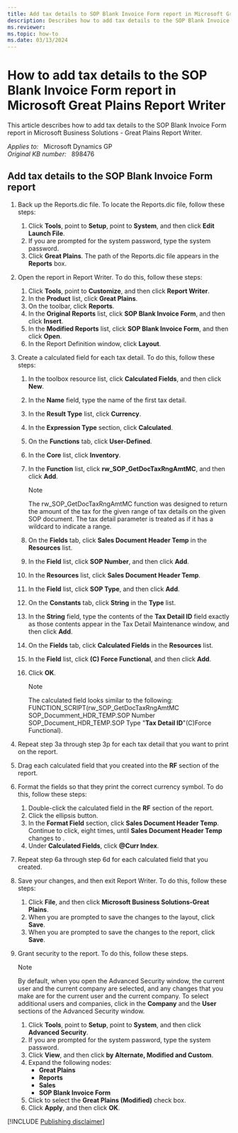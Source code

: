 ```yaml
---
title: Add tax details to SOP Blank Invoice Form report in Microsoft Great Plains Report Writer
description: Describes how to add tax details to the SOP Blank Invoice Form report in Microsoft Great Plains Report Writer.
ms.reviewer:
ms.topic: how-to
ms.date: 03/13/2024
---
```

# How to add tax details to the SOP Blank Invoice Form report in Microsoft Great Plains Report Writer

This article describes how to add tax details to the SOP Blank Invoice Form report in Microsoft Business Solutions - Great Plains Report Writer.

_Applies to:_ &nbsp; Microsoft Dynamics GP  
_Original KB number:_ &nbsp; 898476

## Add tax details to the SOP Blank Invoice Form report

1. Back up the Reports.dic file. To locate the Reports.dic file, follow these steps:
    1. Click **Tools**, point to **Setup**, point to **System**, and then click **Edit Launch File**.
    2. If you are prompted for the system password, type the system password.
    3. Click **Great Plains**. The path of the Reports.dic file appears in the **Reports** box.

2. Open the report in Report Writer. To do this, follow these steps:
    1. Click **Tools**, point to **Customize**, and then click **Report Writer**.
    2. In the **Product** list, click **Great Plains**.
    3. On the toolbar, click **Reports**.
    4. In the **Original Reports** list, click **SOP Blank Invoice Form**, and then click **Insert**.
    5. In the **Modified Reports** list, click **SOP Blank Invoice Form**, and then click **Open**.
    6. In the Report Definition window, click **Layout**.

3. Create a calculated field for each tax detail. To do this, follow these steps:
    1. In the toolbox resource list, click **Calculated Fields**, and then click **New**.
    1. In the **Name** field, type the name of the first tax detail.
    1. In the **Result Type** list, click **Currency**.
    1. In the **Expression Type** section, click **Calculated**.
    1. On the **Functions** tab, click **User-Defined**.
    1. In the **Core** list, click **Inventory**.
    1. In the **Function** list, click **rw_SOP_GetDocTaxRngAmtMC**, and then click **Add**.
        > [!NOTE]
        > The rw_SOP_GetDocTaxRngAmtMC function was designed to return the amount of the tax for the given range of tax details on the given SOP document. The tax detail parameter is treated as if it has a wildcard to indicate a range.
    1. On the **Fields** tab, click **Sales Document Header Temp** in the **Resources** list.
    1. In the **Field** list, click **SOP Number**, and then click **Add**.
    1. In the **Resources** list, click **Sales Document Header Temp**.
    1. In the **Field** list, click **SOP Type**, and then click **Add**.
    1. On the **Constants** tab, click **String** in the **Type** list.
    1. In the **String** field, type the contents of the **Tax Detail ID** field exactly as those contents appear in the Tax Detail Maintenance window, and then click **Add**.
    1. On the **Fields** tab, click **Calculated Fields** in the **Resources** list.
    1. In the **Field** list, click **(C) Force Functional**, and then click **Add**.
    1. Click **OK**.

        > [!NOTE]
        > The calculated field looks similar to the following: FUNCTION_SCRIPT(rw_SOP_GetDocTaxRngAmtMC SOP_Documment_HDR_TEMP.SOP Number SOP_Document_HDR_TEMP.SOP Type "**Tax Detail ID**"(C)Force Functional).

4. Repeat step 3a through step 3p for each tax detail that you want to print on the report.
5. Drag each calculated field that you created into the **RF** section of the report.
6. Format the fields so that they print the correct currency symbol. To do this, follow these steps:
    1. Double-click the calculated field in the **RF** section of the report.
    2. Click the ellipsis button.
    3. In the **Format Field** section, click **Sales Document Header Temp**. Continue to click, eight times, until **Sales Document Header Temp** changes to .
    4. Under **Calculated Fields**, click **@Curr Index**.
7. Repeat step 6a through step 6d for each calculated field that you created.
8. Save your changes, and then exit Report Writer. To do this, follow these steps:
    1. Click **File**, and then click **Microsoft Business Solutions-Great Plains**.
    2. When you are prompted to save the changes to the layout, click **Save**.
    3. When you are prompted to save the changes to the report, click **Save**.
9. Grant security to the report. To do this, follow these steps.

    > [!NOTE]
    > By default, when you open the Advanced Security window, the current user and the current company are selected, and any changes that you make are for the current user and the current company. To select additional users and companies, click in the **Company** and the **User** sections of the Advanced Security window.

    1. Click **Tools**, point to **Setup**, point to **System**, and then click **Advanced Security**.
    2. If you are prompted for the system password, type the system password.
    3. Click **View**, and then click **by Alternate, Modified and Custom**.
    4. Expand the following nodes:
        - **Great Plains**  
        - **Reports**  
        - **Sales**  
        - **SOP Blank Invoice Form**  
    5. Click to select the **Great Plains (Modified)** check box.
    6. Click **Apply**, and then click **OK**.

[!INCLUDE [Publishing disclaimer](../../includes/publishing-disclaimer.md)]
